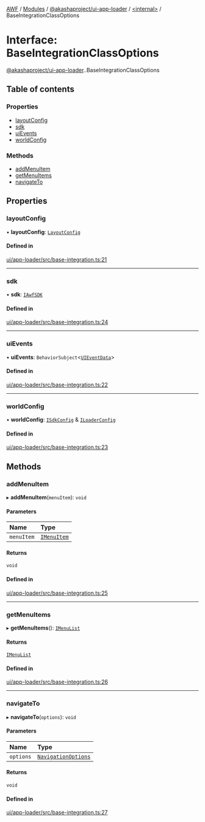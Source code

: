 [AWF](../README.md) / [Modules](../modules.md) / [@akashaproject/ui-app-loader](../modules/akashaproject_ui_app_loader.md) / [<internal\>](../modules/akashaproject_ui_app_loader._internal_.md) / BaseIntegrationClassOptions

# Interface: BaseIntegrationClassOptions

[@akashaproject/ui-app-loader](../modules/akashaproject_ui_app_loader.md).[<internal>](../modules/akashaproject_ui_app_loader._internal_.md).BaseIntegrationClassOptions

## Table of contents

### Properties

- [layoutConfig](akashaproject_ui_app_loader._internal_.BaseIntegrationClassOptions.md#layoutconfig)
- [sdk](akashaproject_ui_app_loader._internal_.BaseIntegrationClassOptions.md#sdk)
- [uiEvents](akashaproject_ui_app_loader._internal_.BaseIntegrationClassOptions.md#uievents)
- [worldConfig](akashaproject_ui_app_loader._internal_.BaseIntegrationClassOptions.md#worldconfig)

### Methods

- [addMenuItem](akashaproject_ui_app_loader._internal_.BaseIntegrationClassOptions.md#addmenuitem)
- [getMenuItems](akashaproject_ui_app_loader._internal_.BaseIntegrationClassOptions.md#getmenuitems)
- [navigateTo](akashaproject_ui_app_loader._internal_.BaseIntegrationClassOptions.md#navigateto)

## Properties

### layoutConfig

• **layoutConfig**: [`LayoutConfig`](akashaproject_ui_app_loader._internal_.LayoutConfig.md)

#### Defined in

[ui/app-loader/src/base-integration.ts:21](https://github.com/AKASHAorg/akasha-world-framework/blob/d81a7246/ui/app-loader/src/base-integration.ts#L21)

___

### sdk

• **sdk**: [`IAwfSDK`](akashaproject_ui_app_loader._internal_.IAwfSDK.md)

#### Defined in

[ui/app-loader/src/base-integration.ts:24](https://github.com/AKASHAorg/akasha-world-framework/blob/d81a7246/ui/app-loader/src/base-integration.ts#L24)

___

### uiEvents

• **uiEvents**: `BehaviorSubject`<[`UIEventData`](akashaproject_ui_app_loader._internal_.UIEventData.md)\>

#### Defined in

[ui/app-loader/src/base-integration.ts:22](https://github.com/AKASHAorg/akasha-world-framework/blob/d81a7246/ui/app-loader/src/base-integration.ts#L22)

___

### worldConfig

• **worldConfig**: [`ISdkConfig`](akashaproject_ui_app_loader._internal_.ISdkConfig.md) & [`ILoaderConfig`](akashaproject_ui_app_loader._internal_.ILoaderConfig.md)

#### Defined in

[ui/app-loader/src/base-integration.ts:23](https://github.com/AKASHAorg/akasha-world-framework/blob/d81a7246/ui/app-loader/src/base-integration.ts#L23)

## Methods

### addMenuItem

▸ **addMenuItem**(`menuItem`): `void`

#### Parameters

| Name | Type |
| :------ | :------ |
| `menuItem` | [`IMenuItem`](akashaproject_ui_app_loader._internal_.IMenuItem.md) |

#### Returns

`void`

#### Defined in

[ui/app-loader/src/base-integration.ts:25](https://github.com/AKASHAorg/akasha-world-framework/blob/d81a7246/ui/app-loader/src/base-integration.ts#L25)

___

### getMenuItems

▸ **getMenuItems**(): [`IMenuList`](akashaproject_ui_app_loader._internal_.IMenuList.md)

#### Returns

[`IMenuList`](akashaproject_ui_app_loader._internal_.IMenuList.md)

#### Defined in

[ui/app-loader/src/base-integration.ts:26](https://github.com/AKASHAorg/akasha-world-framework/blob/d81a7246/ui/app-loader/src/base-integration.ts#L26)

___

### navigateTo

▸ **navigateTo**(`options`): `void`

#### Parameters

| Name | Type |
| :------ | :------ |
| `options` | [`NavigationOptions`](akashaproject_ui_app_loader._internal_.NavigationOptions.md) |

#### Returns

`void`

#### Defined in

[ui/app-loader/src/base-integration.ts:27](https://github.com/AKASHAorg/akasha-world-framework/blob/d81a7246/ui/app-loader/src/base-integration.ts#L27)
